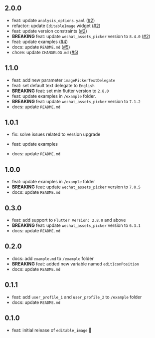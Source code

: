 ## 2.0.0

* feat: update `analysis_options.yaml` ([#2](https://github.com/BBarisKilic/Editable-Image/issues/2))
* refactor: update `EditableImage` widget ([#2](https://github.com/BBarisKilic/Editable-Image/issues/2))
* feat: update version constraints ([#2](https://github.com/BBarisKilic/Editable-Image/issues/2))
* **BREAKING** feat: update `wechat_assets_picker` version to `8.4.0` ([#2](https://github.com/BBarisKilic/Editable-Image/issues/2))
* feat: update examples ([#4](https://github.com/BBarisKilic/Editable-Image/pull/4))
* docs: update `README.md` ([#5](https://github.com/BBarisKilic/Editable-Image/issues/5))
* chore: update `CHANGELOG.md` ([#5](https://github.com/BBarisKilic/Editable-Image/issues/5))

## 1.1.0

* feat: add new parameter `imagePickerTextDelegate`
* feat: set default text delegate to `English`
* **BREAKING** feat: set min flutter version to `2.8.0`
* feat: update examples in `/example` folder.
* **BREAKING** feat: update `wechat_assets_picker` version to `7.1.2`
* docs: update `README.md`

## 1.0.1

* fix: solve issues related to version upgrade
+ feat: update examples
* docs: update `README.md`

## 1.0.0

* feat: update examples in `/example` folder
* **BREAKING** feat: update `wechat_assets_picker` version to `7.0.5`
* docs: update `README.md`

## 0.3.0

* feat: add support to `Flutter Version: 2.8.0` and above
* **BREAKING** feat: update `wechat_assets_picker` version to `6.3.1`
* docs: update `README.md`

## 0.2.0

* docs: add `example.md` to `/example` folder
* **BREAKING** feat: added new variable named `editIconPosition`
* docs: update `README.md`

## 0.1.1

* feat: add `user_profile_1` and `user_profile_2` to `/example` folder
* docs: update `README.md`

## 0.1.0

* feat: initial release of `editable_image` 🎉